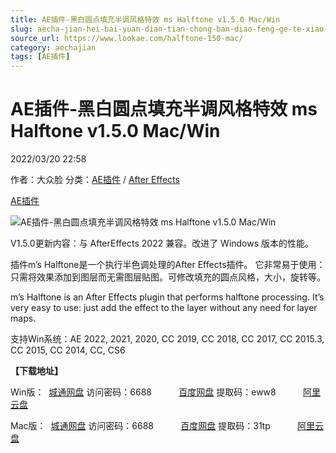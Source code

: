```yaml
---
title: AE插件-黑白圆点填充半调风格特效 ms Halftone v1.5.0 Mac/Win
slug: aecha-jian-hei-bai-yuan-dian-tian-chong-ban-diao-feng-ge-te-xiao-ms-halftone-v1-5-0-mac-win
source_url: https://www.lookae.com/halftone-150-mac/
category: aechajian
tags: [AE插件]
---
```

# AE插件-黑白圆点填充半调风格特效 ms Halftone v1.5.0 Mac/Win

2022/03/20 22:58

作者：大众脸
分类：[AE插件](https://www.lookae.com/after-effects/aechajian/) / [After Effects](https://www.lookae.com/after-effects/)

[AE插件](https://www.lookae.com/tag/ae%e6%8f%92%e4%bb%b6/)

![AE插件-黑白圆点填充半调风格特效 ms Halftone v1.5.0 Mac/Win](https://www.lookae.com/wp-content/uploads/2019/04/ms-halftone-.jpg "AE插件-黑白圆点填充半调风格特效 ms Halftone v1.5.0 Mac/Win-LookAE.com")

V1.5.0更新内容：与 AfterEffects 2022 兼容。改进了 Windows 版本的性能。

插件m’s Halftone是一个执行半色调处理的After Effects插件。 它非常易于使用：只需将效果添加到图层而无需图层贴图。可修改填充的圆点风格，大小，旋转等。

m’s Halftone is an After Effects plugin that performs halftone processing. It’s very easy to use: just add the effect to the layer without any need for layer maps.

支持Win系统：AE 2022, 2021, 2020, CC 2019, CC 2018, CC 2017, CC 2015.3, CC 2015, CC 2014, CC, CS6

**【下载地址】**

Win版：  [城通网盘](https://url70.ctfile.com/f/2827370-556963866-49cb00) 访问密码：6688           [百度网盘](https://pan.baidu.com/s/1kuPPSNLFSCjuuKil5Rvxaw?pwd=eww8) 提取码：eww8           [阿里云盘](https://www.aliyundrive.com/s/mvVVMRUfpWA)

Mac版：  [城通网盘](https://url70.ctfile.com/f/2827370-556963785-7871d0) 访问密码：6688           [百度网盘](https://pan.baidu.com/s/1PiA5Tis0u6lZiEVv7c0Ybg?pwd=31tp) 提取码：31tp           [阿里云盘](https://www.aliyundrive.com/s/AmpdmAvmgCF)
